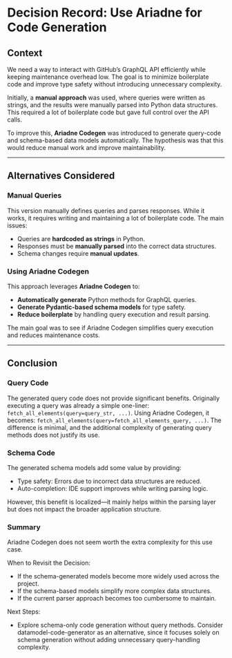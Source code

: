 # Decision Record: Use Ariadne for Code Generation

## Context

We need a way to interact with GitHub’s GraphQL API efficiently while keeping
maintenance overhead low. The goal is to minimize boilerplate code and improve type
safety without introducing unnecessary complexity.

Initially, a **manual approach** was used, where queries were written as strings, and
the results were manually parsed into Python data structures. This required a lot of
boilerplate code but gave full control over the API calls.

To improve this, **Ariadne Codegen** was introduced to generate query-code and
schema-based data models automatically. The hypothesis was that this would reduce manual
work and improve maintainability.

---

## Alternatives Considered

### Manual Queries
This version manually defines queries and parses responses. While it works, it requires
writing and maintaining a lot of boilerplate code. The main issues:
- Queries are **hardcoded as strings** in Python.
- Responses must be **manually parsed** into the correct data structures.
- Schema changes require **manual updates**.

### Using Ariadne Codegen
This approach leverages **Ariadne Codegen** to:
- **Automatically generate** Python methods for GraphQL queries.
- **Generate Pydantic-based schema models** for type safety.
- **Reduce boilerplate** by handling query execution and result parsing.

The main goal was to see if Ariadne Codegen simplifies query execution and reduces
maintenance costs.

---

## Conclusion

### Query Code

The generated query code does not provide significant benefits. Originally executing a
query was already a simple one-liner: `fetch_all_elements(query=query_str, ...)`. Using
Ariadne Codegen, it becomes: `fetch_all_elements(query=fetch_all_elements_query, ...)`.
The difference is minimal, and the additional complexity of generating query methods
does not justify its use.

### Schema Code
The generated schema models add some value by providing:
* Type safety: Errors due to incorrect data structures are reduced.
* Auto-completion: IDE support improves while writing parsing logic.

However, this benefit is localized—it mainly helps within the parsing layer but does not
impact the broader application structure.

### Summary
Ariadne Codegen does not seem worth the extra complexity for this use case.

When to Revisit the Decision:
* If the schema-generated models become more widely used across the project.
* If the schema-based models simplify more complex data structures.
* If the current parser approach becomes too cumbersome to maintain.

Next Steps:
* Explore schema-only code generation without query methods. Consider
  datamodel-code-generator as an alternative, since it focuses solely on schema
  generation without adding unnecessary query-handling complexity.
